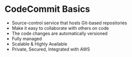 # CodeCommit Basics

- Source-control service that hosts Git-based repositories
- Make it easy to collaborate with others on code
- The code changes are automatically versioned
- Fully managed
- Scalable & Highly Available
- Private, Secured, Integrated with AWS